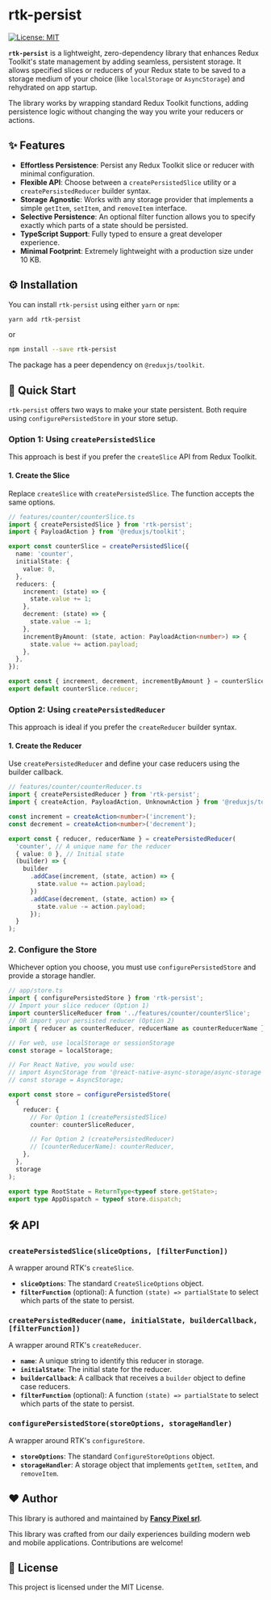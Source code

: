 # rtk-persist

[![License: MIT](https://img.shields.io/badge/License-MIT-yellow.svg)](https://opensource.org/licenses/MIT)

**`rtk-persist`** is a lightweight, zero-dependency library that enhances Redux Toolkit's state management by adding seamless, persistent storage. It allows specified slices or reducers of your Redux state to be saved to a storage medium of your choice (like `localStorage` or `AsyncStorage`) and rehydrated on app startup.

The library works by wrapping standard Redux Toolkit functions, adding persistence logic without changing the way you write your reducers or actions.


## ✨ Features

* **Effortless Persistence**: Persist any Redux Toolkit slice or reducer with minimal configuration.
* **Flexible API**: Choose between a `createPersistedSlice` utility or a `createPersistedReducer` builder syntax.
* **Storage Agnostic**: Works with any storage provider that implements a simple `getItem`, `setItem`, and `removeItem` interface.
* **Selective Persistence**: An optional filter function allows you to specify exactly which parts of a state should be persisted.
* **TypeScript Support**: Fully typed to ensure a great developer experience.
* **Minimal Footprint**: Extremely lightweight with a production size under 10 KB.


## ⚙️ Installation

You can install `rtk-persist` using either `yarn` or `npm`:

```bash
yarn add rtk-persist
```

or

```bash
npm install --save rtk-persist
```

The package has a peer dependency on `@reduxjs/toolkit`.


## 🚀 Quick Start

`rtk-persist` offers two ways to make your state persistent. Both require using `configurePersistedStore` in your store setup.

### Option 1: Using `createPersistedSlice`

This approach is best if you prefer the `createSlice` API from Redux Toolkit.

#### 1. Create the Slice

Replace `createSlice` with `createPersistedSlice`. The function accepts the same options.

```typescript
// features/counter/counterSlice.ts
import { createPersistedSlice } from 'rtk-persist';
import { PayloadAction } from '@reduxjs/toolkit';

export const counterSlice = createPersistedSlice({
  name: 'counter',
  initialState: {
    value: 0,
  },
  reducers: {
    increment: (state) => {
      state.value += 1;
    },
    decrement: (state) => {
      state.value -= 1;
    },
    incrementByAmount: (state, action: PayloadAction<number>) => {
      state.value += action.payload;
    },
  },
});

export const { increment, decrement, incrementByAmount } = counterSlice.actions;
export default counterSlice.reducer;
```

### Option 2: Using `createPersistedReducer`

This approach is ideal if you prefer the `createReducer` builder syntax.

#### 1. Create the Reducer

Use `createPersistedReducer` and define your case reducers using the builder callback.

```typescript
// features/counter/counterReducer.ts
import { createPersistedReducer } from 'rtk-persist';
import { createAction, PayloadAction, UnknownAction } from '@reduxjs/toolkit';

const increment = createAction<number>('increment');
const decrement = createAction<number>('decrement');

export const { reducer, reducerName } = createPersistedReducer(
  'counter', // A unique name for the reducer
  { value: 0 }, // Initial state
  (builder) => {
    builder
      .addCase(increment, (state, action) => {
        state.value += action.payload;
      })
      .addCase(decrement, (state, action) => {
        state.value -= action.payload;
      });
  }
);
```

### 2. Configure the Store

Whichever option you choose, you must use `configurePersistedStore` and provide a storage handler.

```typescript
// app/store.ts
import { configurePersistedStore } from 'rtk-persist';
// Import your slice reducer (Option 1)
import counterSliceReducer from '../features/counter/counterSlice';
// OR import your persisted reducer (Option 2)
import { reducer as counterReducer, reducerName as counterReducerName } from '../features/counter/counterReducer';

// For web, use localStorage or sessionStorage
const storage = localStorage;

// For React Native, you would use:
// import AsyncStorage from '@react-native-async-storage/async-storage';
// const storage = AsyncStorage;

export const store = configurePersistedStore(
  {
    reducer: {
      // For Option 1 (createPersistedSlice)
      counter: counterSliceReducer,

      // For Option 2 (createPersistedReducer)
      // [counterReducerName]: counterReducer,
    },
  },
  storage
);

export type RootState = ReturnType<typeof store.getState>;
export type AppDispatch = typeof store.dispatch;
```


## 🛠️ API

### `createPersistedSlice(sliceOptions, [filterFunction])`

A wrapper around RTK's `createSlice`.
* **`sliceOptions`**: The standard `CreateSliceOptions` object.
* **`filterFunction`** (optional): A function `(state) => partialState` to select which parts of the state to persist.

### `createPersistedReducer(name, initialState, builderCallback, [filterFunction])`

A wrapper around RTK's `createReducer`.
* **`name`**: A unique string to identify this reducer in storage.
* **`initialState`**: The initial state for the reducer.
* **`builderCallback`**: A callback that receives a `builder` object to define case reducers.
* **`filterFunction`** (optional): A function `(state) => partialState` to select which parts of the state to persist.

### `configurePersistedStore(storeOptions, storageHandler)`

A wrapper around RTK's `configureStore`.
* **`storeOptions`**: The standard `ConfigureStoreOptions` object.
* **`storageHandler`**: A storage object that implements `getItem`, `setItem`, and `removeItem`.


## ❤️ Author

This library is authored and maintained by **[Fancy Pixel srl](https://www.fancypixel.it)**.

This library was crafted from our daily experiences building modern web and mobile applications. Contributions are welcome!


## 📄 License

This project is licensed under the MIT License.
